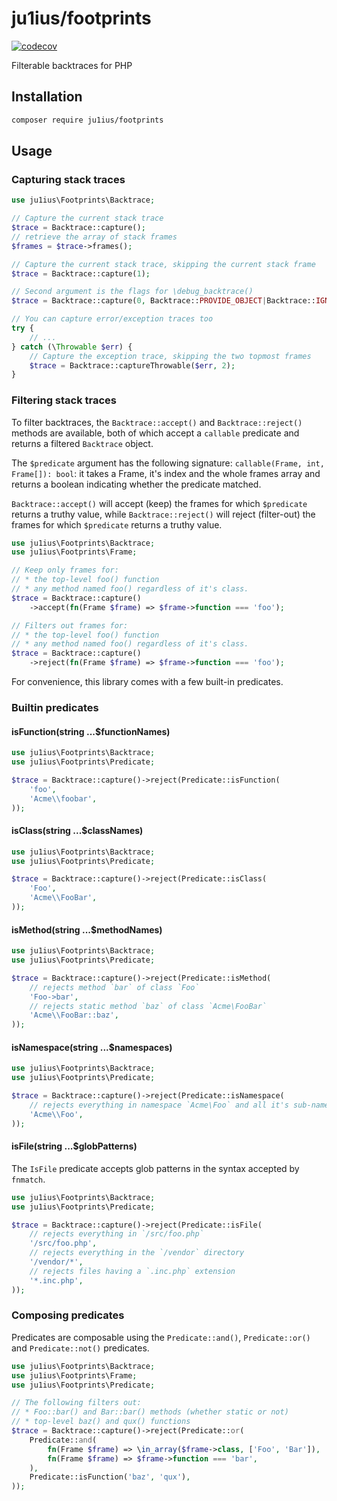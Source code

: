 # ju1ius/footprints

[![codecov](https://codecov.io/gh/ju1ius/footprints/branch/main/graph/badge.svg?token=0J6QBKR13X)](https://codecov.io/gh/ju1ius/footprints)

Filterable backtraces for PHP

## Installation

```sh
composer require ju1ius/footprints
```

## Usage

### Capturing stack traces

```php
use ju1ius\Footprints\Backtrace;

// Capture the current stack trace
$trace = Backtrace::capture();
// retrieve the array of stack frames
$frames = $trace->frames();

// Capture the current stack trace, skipping the current stack frame
$trace = Backtrace::capture(1);

// Second argument is the flags for \debug_backtrace()
$trace = Backtrace::capture(0, Backtrace::PROVIDE_OBJECT|Backtrace::IGNORE_ARGS);

// You can capture error/exception traces too
try {
    // ...
} catch (\Throwable $err) {
    // Capture the exception trace, skipping the two topmost frames
    $trace = Backtrace::captureThrowable($err, 2);
}
```

### Filtering stack traces

To filter backtraces, the `Backtrace::accept()` and `Backtrace::reject()` methods are available,
both of which accept a `callable` predicate and returns a filtered `Backtrace` object.

The `$predicate` argument has the following signature: `callable(Frame, int, Frame[]): bool`:
it takes a Frame, it's index and the whole frames array and returns a boolean indicating
whether the predicate matched.

`Backtrace::accept()` will accept (keep) the frames for which `$predicate` returns a truthy value,
while `Backtrace::reject()` will reject (filter-out) the frames for which `$predicate` returns a truthy value.

```php
use ju1ius\Footprints\Backtrace;
use ju1ius\Footprints\Frame;

// Keep only frames for:
// * the top-level foo() function
// * any method named foo() regardless of it's class.
$trace = Backtrace::capture()
    ->accept(fn(Frame $frame) => $frame->function === 'foo');

// Filters out frames for:
// * the top-level foo() function
// * any method named foo() regardless of it's class.
$trace = Backtrace::capture()
    ->reject(fn(Frame $frame) => $frame->function === 'foo');
```

For convenience, this library comes with a few built-in predicates.

### Builtin predicates

#### isFunction(string ...$functionNames)

```php
use ju1ius\Footprints\Backtrace;
use ju1ius\Footprints\Predicate;

$trace = Backtrace::capture()->reject(Predicate::isFunction(
    'foo',
    'Acme\\foobar',
));
```

#### isClass(string ...$classNames)

```php
use ju1ius\Footprints\Backtrace;
use ju1ius\Footprints\Predicate;

$trace = Backtrace::capture()->reject(Predicate::isClass(
    'Foo',
    'Acme\\FooBar',
));
```

#### isMethod(string ...$methodNames)

```php
use ju1ius\Footprints\Backtrace;
use ju1ius\Footprints\Predicate;

$trace = Backtrace::capture()->reject(Predicate::isMethod(
    // rejects method `bar` of class `Foo`
    'Foo->bar',
    // rejects static method `baz` of class `Acme\FooBar`
    'Acme\\FooBar::baz',
));
```

#### isNamespace(string ...$namespaces)

```php
use ju1ius\Footprints\Backtrace;
use ju1ius\Footprints\Predicate;

$trace = Backtrace::capture()->reject(Predicate::isNamespace(
    // rejects everything in namespace `Acme\Foo` and all it's sub-namespaces.
    'Acme\\Foo',
));
```

#### isFile(string ...$globPatterns)

The `IsFile` predicate accepts glob patterns in the syntax accepted by `fnmatch`.

```php
use ju1ius\Footprints\Backtrace;
use ju1ius\Footprints\Predicate;

$trace = Backtrace::capture()->reject(Predicate::isFile(
    // rejects everything in `/src/foo.php`
    '/src/foo.php',
    // rejects everything in the `/vendor` directory
    '/vendor/*',
    // rejects files having a `.inc.php` extension
    '*.inc.php',
));
```

### Composing predicates

Predicates are composable using the `Predicate::and()`, `Predicate::or()` and `Predicate::not()` predicates.

```php
use ju1ius\Footprints\Backtrace;
use ju1ius\Footprints\Frame;
use ju1ius\Footprints\Predicate;

// The following filters out:
// * Foo::bar() and Bar::bar() methods (whether static or not)
// * top-level baz() and qux() functions
$trace = Backtrace::capture()->reject(Predicate::or(
    Predicate::and(
        fn(Frame $frame) => \in_array($frame->class, ['Foo', 'Bar']), 
        fn(Frame $frame) => $frame->function === 'bar', 
    ),
    Predicate::isFunction('baz', 'qux'),
));
```
